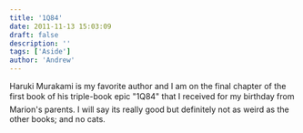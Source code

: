 ```yaml
---
title: '1Q84'
date: 2011-11-13 15:03:09
draft: false
description: ''
tags: ['Aside']
author: 'Andrew'
---
```


Haruki Murakami is my favorite author and I am on the final chapter of the first book of his triple-book epic "1Q84" that I received for my birthday from Marion's parents. I will say its really good but definitely not as weird as the other books; and no cats.
